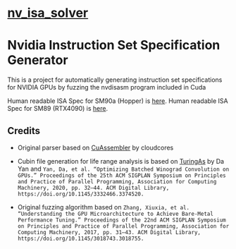 # [nv_isa_solver](https://github.com/kuterd/nv_isa_solver)

# Nvidia Instruction Set Specification Generator
This is a project for automatically generating instruction set specifications for NVIDIA GPUs by fuzzing the nvdisasm program included in Cuda

Human readable ISA Spec for SM90a (Hopper) is [here](https://kuterdinel.com/nv_isa/).
Human readable ISA Spec for SM89 (RTX4090) is [here](https://kuterdinel.com/nv_isa_sm89/).

## Credits
- Original parser based on [CuAssembler](https://github.com/cloudcores/CuAssembler) by cloudcores

- Cubin file generation for life range analysis is based on [TuringAs](https://github.com/daadaada/turingas) by Da Yan and `Yan, Da, et al. “Optimizing Batched Winograd Convolution on GPUs.” Proceedings of the 25th ACM SIGPLAN Symposium on Principles and Practice of Parallel Programming, Association for Computing Machinery, 2020, pp. 32–44. ACM Digital Library, https://doi.org/10.1145/3332466.3374520.`

- Original fuzzing algorithm based on `Zhang, Xiuxia, et al. “Understanding the GPU Microarchitecture to Achieve Bare-Metal Performance Tuning.” Proceedings of the 22nd ACM SIGPLAN Symposium on Principles and Practice of Parallel Programming, Association for Computing Machinery, 2017, pp. 31–43. ACM Digital Library, https://doi.org/10.1145/3018743.3018755.`

